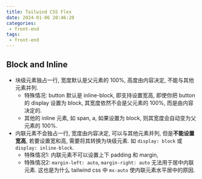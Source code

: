 ```yaml
---
title: Tailwind CSS Flex
date: 2024-01-06 20:46:20
categories:
 - front-end
tags:
 - front-end
---
```


## Block and Inline

- 块级元素独占一行, 宽度默认是父元素的 100%, 高度由内容决定, 不能与其他元素并列. 
  - 特殊情况: button 默认是 inline-block, 即支持设置宽高, 即使你把 button 的 display 设置为 block, 其宽度依然不会是父元素的 100%, 而是由内容决定的. 
  - 其他的 inline 元素, 如 span, a, 如果设置为 block, 则其宽度会自动变为父元素的 100%. 
- 内联元素不会独占一行, 宽度由内容决定, 可以与其他元素并列, 但是**不能设置宽高**, 若要设置宽和高, 需要将其转换为块级元素. 如 `display: block` 或 `display: inline-block`.
  - 特殊情况1: 内联元素不可以设置上下 padding 和 margin, 
  - 特殊情况2: `margin-left: auto`, `margin-right: auto` 无法用于居中内联元素. 这也是为什么 tailwind css 中 `mx-auto` 使内联元素水平居中的原因.
